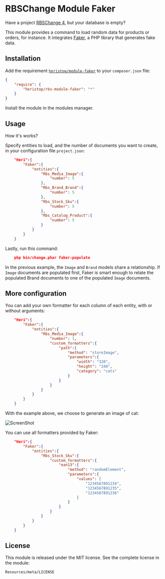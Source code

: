 # RBSChange Module Faker

Have a project [RBSChange 4](https://github.com/RBSChange/Change), but your database is empty?

This module provides a command to load random data for products or orders, for instance.
It integrates [Faker](https://github.com/fzaninotto/Faker), a PHP library that generates fake data.

## Installation

Add the requirement [`heristop/module-faker`](https://packagist.org/packages/heristop/rbs-module-faker) to your `composer.json` file:

``` json
{
    "require": {
        "heristop/rbs-module-faker": "*"
    }
}
```

Install the module in the modules manager.

## Usage

How it's works?

Specify entities to load, and the number of documents you want to create, in your configuration file `project.json`:

``` json
    "Heri":{
        "Faker":{
            "entities":{
                "Rbs_Media_Image":{
                    "number": 5
                },
                "Rbs_Brand_Brand":{
                    "number": 5
                },
                "Rbs_Stock_Sku":{
                    "number": 5
                },
                "Rbs_Catalog_Product":{
                    "number": 5
                }
            }
        }
    }
```

Lastly, run this command:

``` json
    php bin/change.phar faker:populate
```

In the previous example, the `Image` and `Brand` models share a relationship. If `Image` documents are populated first, Faker is smart enough to relate the populated Brand documents to one of the populated `Image` documents.

## More configuration

You can add your own formatter for each column of each entity, with or without arguments:

``` json
    "Heri":{
        "Faker":{
            "entities":{
                "Rbs_Media_Image":{
                    "number": 1,
                    "custom_formatters":{
                        "path":{
                            "method": "storeImage",
                            "parameters":{
                                "width": "320",
                                "height": "240",
                                "category": "cats"
                            }
                        }
                    }
                }
            }
        }
    }
```

With the example above, we choose to generate an image of cat:

![ScreenShot](https://raw.github.com/heristop/HeriFakerModule/master/Resources/doc/media_sample.png)

You can use all formatters provided by Faker:

``` json
    "Heri":{
        "Faker":{
            "entities":{
                "Rbs_Stock_Sku":{
                    "custom_formatters":{
                        "ean13":{
                            "method": "randomElement",
                            "parameters":{
                                "values": [
                                    "1234567891234",
                                    "1234567891235",
                                    "1234567891236"
                                ]
                            }
                        }
                    }
                }
            }
        }
    }
```

## License

This module is released under the MIT license. See the complete license in the
module:

    Resources/meta/LICENSE